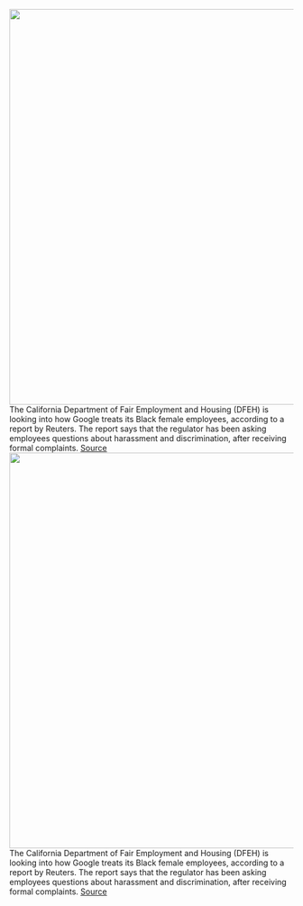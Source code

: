 <img src='https://cdn.vox-cdn.com/thumbor/WRzAVBiG0_chMj8Kok7Aj7PWENE=/0x0:2040x1360/1200x800/filters:focal(857x517:1183x843)/cdn.vox-cdn.com/uploads/chorus_image/image/70286220/acastro_180508_1777_google_IO_0002.0.jpg' width='700px' /><br/>
The California Department of Fair Employment and Housing (DFEH) is looking into how Google treats its Black female employees, according to a report by Reuters. The report says that the regulator has been asking employees questions about harassment and discrimination, after receiving formal complaints.
<a href='https://www.theverge.com/2021/12/17/22841166/google-california-dfeh-black-female-employee-harassment-discrimination-investigation'> Source <a/><img src='https://cdn.vox-cdn.com/thumbor/WRzAVBiG0_chMj8Kok7Aj7PWENE=/0x0:2040x1360/1200x800/filters:focal(857x517:1183x843)/cdn.vox-cdn.com/uploads/chorus_image/image/70286220/acastro_180508_1777_google_IO_0002.0.jpg' width='700px' /><br/>
The California Department of Fair Employment and Housing (DFEH) is looking into how Google treats its Black female employees, according to a report by Reuters. The report says that the regulator has been asking employees questions about harassment and discrimination, after receiving formal complaints.
<a href='https://www.theverge.com/2021/12/17/22841166/google-california-dfeh-black-female-employee-harassment-discrimination-investigation'> Source <a/>